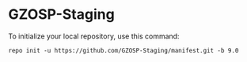 GZOSP-Staging
=============

To initialize your local repository, use this command:

	repo init -u https://github.com/GZOSP-Staging/manifest.git -b 9.0

